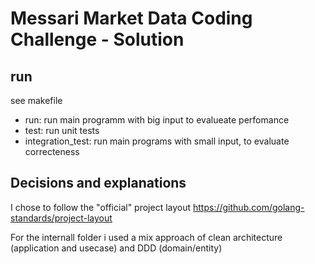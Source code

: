 # Messari Market Data Coding Challenge - Solution


## run

see makefile

- run: run main programm with big input to evalueate perfomance
- test: run unit tests
- integration_test: run main programs with small input, to evaluate correcteness


## Decisions and explanations


I chose to follow the "official" project layout https://github.com/golang-standards/project-layout

For the internall folder i used a mix approach of clean architecture (application and usecase) and DDD (domain/entity)


